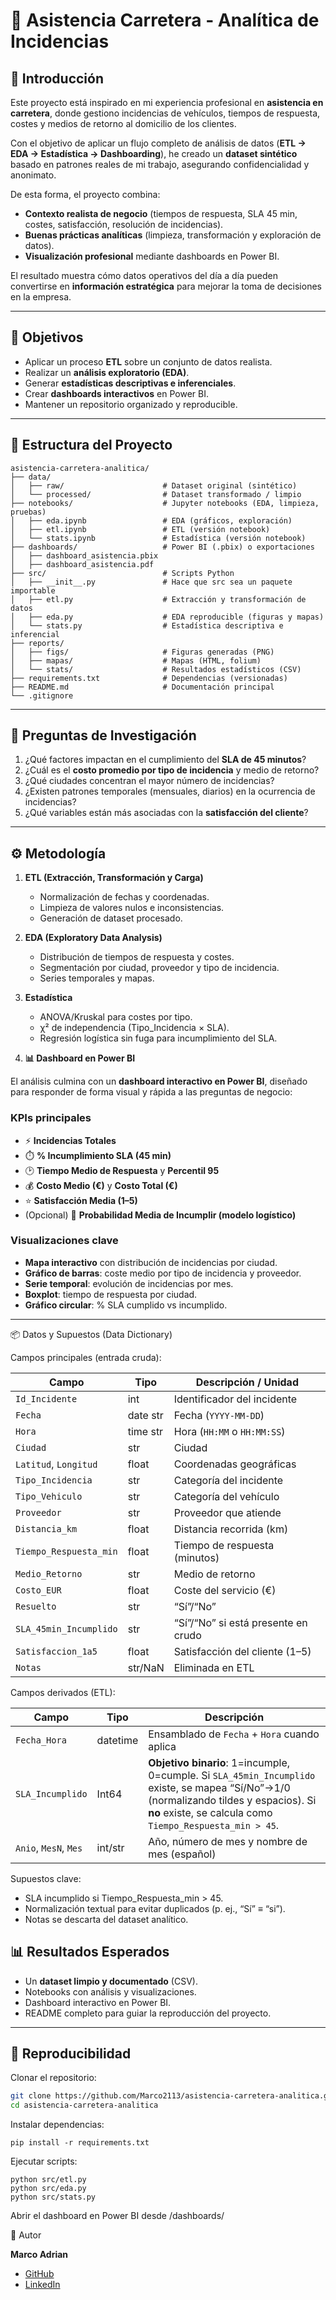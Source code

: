 # 🚗 Asistencia Carretera - Analítica de Incidencias  

## 📌 Introducción  

Este proyecto está inspirado en mi experiencia profesional en **asistencia en carretera**, donde gestiono incidencias de vehículos, tiempos de respuesta, costes y medios de retorno al domicilio de los clientes.  

Con el objetivo de aplicar un flujo completo de análisis de datos (**ETL → EDA → Estadística → Dashboarding**), he creado un **dataset sintético** basado en patrones reales de mi trabajo, asegurando confidencialidad y anonimato.  

De esta forma, el proyecto combina:  
- **Contexto realista de negocio** (tiempos de respuesta, SLA 45 min, costes, satisfacción, resolución de incidencias).  
- **Buenas prácticas analíticas** (limpieza, transformación y exploración de datos).  
- **Visualización profesional** mediante dashboards en Power BI.  

El resultado muestra cómo datos operativos del día a día pueden convertirse en **información estratégica** para mejorar la toma de decisiones en la empresa.  

---

## 🎯 Objetivos  

- Aplicar un proceso **ETL** sobre un conjunto de datos realista.  
- Realizar un **análisis exploratorio (EDA)**.  
- Generar **estadísticas descriptivas e inferenciales**.  
- Crear **dashboards interactivos** en Power BI.  
- Mantener un repositorio organizado y reproducible.  

---

## 📂 Estructura del Proyecto  
```
asistencia-carretera-analitica/
├── data/
│   ├── raw/                      # Dataset original (sintético)
│   └── processed/                # Dataset transformado / limpio
├── notebooks/                    # Jupyter notebooks (EDA, limpieza, pruebas)
│   ├── eda.ipynb                 # EDA (gráficos, exploración)
│   ├── etl.ipynb                 # ETL (versión notebook)
│   └── stats.ipynb               # Estadística (versión notebook)
├── dashboards/                   # Power BI (.pbix) o exportaciones
│   ├── dashboard_asistencia.pbix
│   ├── dashboard_asistencia.pdf                
├── src/                          # Scripts Python
│   ├── __init__.py               # Hace que src sea un paquete importable
│   ├── etl.py                    # Extracción y transformación de datos
│   ├── eda.py                    # EDA reproducible (figuras y mapas)
│   └── stats.py                  # Estadística descriptiva e inferencial
├── reports/
│   ├── figs/                     # Figuras generadas (PNG)
│   ├── mapas/                    # Mapas (HTML, folium)
│   └── stats/                    # Resultados estadísticos (CSV)
├── requirements.txt              # Dependencias (versionadas)
├── README.md                     # Documentación principal
└── .gitignore

```

---

## 🔎 Preguntas de Investigación  

1. ¿Qué factores impactan en el cumplimiento del **SLA de 45 minutos**?  
2. ¿Cuál es el **costo promedio por tipo de incidencia** y medio de retorno?  
3. ¿Qué ciudades concentran el mayor número de incidencias?  
4. ¿Existen patrones temporales (mensuales, diarios) en la ocurrencia de incidencias?  
5. ¿Qué variables están más asociadas con la **satisfacción del cliente**?  

---

## ⚙️ Metodología  

1. **ETL (Extracción, Transformación y Carga)**  
   - Normalización de fechas y coordenadas.  
   - Limpieza de valores nulos e inconsistencias.  
   - Generación de dataset procesado.  

2. **EDA (Exploratory Data Analysis)**  
   - Distribución de tiempos de respuesta y costes.  
   - Segmentación por ciudad, proveedor y tipo de incidencia.  
   - Series temporales y mapas.

3. **Estadística**  
   - ANOVA/Kruskal para costes por tipo.
   - χ² de independencia (Tipo_Incidencia × SLA).
   - Regresión logística sin fuga para incumplimiento del SLA. 

4. **📊 Dashboard en Power BI**  

El análisis culmina con un **dashboard interactivo en Power BI**, diseñado para responder de forma visual y rápida a las preguntas de negocio:  

### KPIs principales
- ⚡ **Incidencias Totales**  
- ⏱️ **% Incumplimiento SLA (45 min)**  
- 🕑 **Tiempo Medio de Respuesta** y **Percentil 95**  
- 💰 **Costo Medio (€)** y **Costo Total (€)**  
- ⭐ **Satisfacción Media (1–5)**  
- (Opcional) 🔮 **Probabilidad Media de Incumplir (modelo logístico)**  

### Visualizaciones clave
- **Mapa interactivo** con distribución de incidencias por ciudad.  
- **Gráfico de barras**: coste medio por tipo de incidencia y proveedor.  
- **Serie temporal**: evolución de incidencias por mes.  
- **Boxplot**: tiempo de respuesta por ciudad.  
- **Gráfico circular**: % SLA cumplido vs incumplido.  
 

---
📦 Datos y Supuestos (Data Dictionary)

Campos principales (entrada cruda):

| Campo                  | Tipo     | Descripción / Unidad                |
| ---------------------- | -------- | ----------------------------------- |
| `Id_Incidente`         | int      | Identificador del incidente         |
| `Fecha`                | date str | Fecha (`YYYY-MM-DD`)                |
| `Hora`                 | time str | Hora (`HH:MM` o `HH:MM:SS`)         |
| `Ciudad`               | str      | Ciudad                              |
| `Latitud`, `Longitud`  | float    | Coordenadas geográficas             |
| `Tipo_Incidencia`      | str      | Categoría del incidente             |
| `Tipo_Vehiculo`        | str      | Categoría del vehículo              |
| `Proveedor`            | str      | Proveedor que atiende               |
| `Distancia_km`         | float    | Distancia recorrida (km)            |
| `Tiempo_Respuesta_min` | float    | Tiempo de respuesta (minutos)       |
| `Medio_Retorno`        | str      | Medio de retorno                    |
| `Costo_EUR`            | float    | Coste del servicio (€)              |
| `Resuelto`             | str      | “Sí”/“No”                           |
| `SLA_45min_Incumplido` | str      | “Sí”/“No” si está presente en crudo |
| `Satisfaccion_1a5`     | float    | Satisfacción del cliente (1–5)      |
| `Notas`                | str/NaN  | Eliminada en ETL                    |

Campos derivados (ETL):

| Campo                 | Tipo     | Descripción                                                                                                                                                                                         |
| --------------------- | -------- | --------------------------------------------------------------------------------------------------------------------------------------------------------------------------------------------------- |
| `Fecha_Hora`          | datetime | Ensamblado de `Fecha` + `Hora` cuando aplica                                                                                                                                                        |
| `SLA_Incumplido`      | Int64    | **Objetivo binario**: 1=incumple, 0=cumple. Si `SLA_45min_Incumplido` existe, se mapea “Sí/No”→1/0 (normalizando tildes y espacios). Si **no** existe, se calcula como `Tiempo_Respuesta_min > 45`. |
| `Anio`, `MesN`, `Mes` | int/str  | Año, número de mes y nombre de mes (español)                                                                                                                                                        |


Supuestos clave:
- SLA incumplido si Tiempo_Respuesta_min > 45.
- Normalización textual para evitar duplicados (p. ej., “Sí” ≡ “si”).
- Notas se descarta del dataset analítico.


## 📊 Resultados Esperados  

- Un **dataset limpio y documentado** (CSV).  
- Notebooks con análisis y visualizaciones.  
- Dashboard interactivo en Power BI.  
- README completo para guiar la reproducción del proyecto.  


---

## 🚀 Reproducibilidad  

Clonar el repositorio:  

```bash
git clone https://github.com/Marco2113/asistencia-carretera-analitica.git
cd asistencia-carretera-analitica
```

Instalar dependencias:

````
pip install -r requirements.txt
````

Ejecutar scripts:
 
 ````
python src/etl.py
python src/eda.py
python src/stats.py
````

Abrir el dashboard en Power BI desde /dashboards/

👤 Autor  

**Marco Adrian**  

- [GitHub](https://github.com/Marco2113)  
- [LinkedIn](https://www.linkedin.com/in/marco-adrian-5b1bb4279/)  
